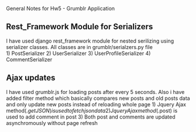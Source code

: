 General Notes for Hw5 - Grumblr Application


Rest_Framework Module for Serializers
-------------------------------------------------------------------------------------------
I have used django rest_framework module for nested serilizing using serializer classes. All classes are in grumblr/serialzers.py file  
	1) PostSerializer
	2) UserSerializer
	3) UserProfileSerializer
	4) CommentSerializer

Ajax updates 
-------------------------------------------------------------------------------------------
I have used grumblr.js for loading posts after every 5 seconds. Also i have added filter method which basically compares new posts and old posts data and only update new posts instead of reloading whole page
	1) Jquery Ajax method($.getJSON) is used to fetch json data 
	2) Jquery Ajax method($.post) is used to add comment in post
	3) Both post and comments are updated asynchromously without page refresh


<template> element for reusable client template
-------------------------------------------------------------------------------------------
I have used "post_template.html" template which is used by grumblr.js to dynamically load content from json data
	1) reusable template element makes it easy to maintain 
	2) post_template is used in muliple pages (profile, friendstream, global stream) for all posts	

	
AJAX data loading
-------------------------------------------------------------------------------------------
I am using grumblr.js to load json data after every 5 seconds. 
	1) "get_stream_json" function in grumblr.js stores previous loaded data and checks difference between new data and old data using "filter" mehtod in grumblr.js
	2) Based on difference, if there are any changes to old data, it will add only posts or updated posts since last request instead of entire page reload	


